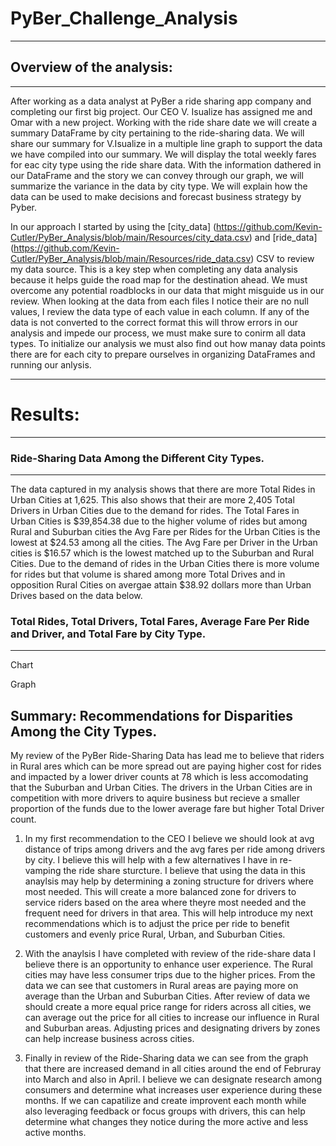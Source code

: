 # PyBer_Challenge_Analysis

______________________________________________

## Overview of the analysis: 
______________________________________________

After working as a data analyst at PyBer a ride sharing app company and completing our first big project. Our CEO V. Isualize has assigned me and Omar with a new project. Working with the ride share date we will create a summary DataFrame by city pertaining to the ride-sharing data. We will share our summary for V.Isualize in a multiple line graph to support the data we have compiled into our summary. We will display the total weekly fares for eac city type using the ride share data. With the information dathered in our DataFrame and the story we can convey through our graph, we will summarize the variance in the data by city type. We will explain how the data can be used to make decisions and forecast business strategy by Pyber.

In our approach I started by using the [city_data] (https://github.com/Kevin-Cutler/PyBer_Analysis/blob/main/Resources/city_data.csv) and [ride_data] (https://github.com/Kevin-Cutler/PyBer_Analysis/blob/main/Resources/ride_data.csv) CSV to review my data source. This is a key step when completing any data analysis because it helps guide the road map for the destination ahead. We must overcome any potential roadblocks in our data that might misguide us in our review. When looking at the data from each files I notice their are no null values, I review the data type of each value in each column. If any of the data is not converted to the correct format this will throw errors in our analysis and impede our process, we must make sure to conirm all data types. To initialize our analysis we must also find out how manay data points there are for each city to prepare ourselves in organizing DataFrames and running our anlysis.

____________________________
  
# Results:
____________________________



### Ride-Sharing Data Among the Different City Types. 
___________________________________

The data captured in my analysis shows that there are more Total Rides in Urban Cities at 1,625. This also shows that their are more 2,405 Total Drivers in Urban Cities due to the demand for rides. The Total Fares in Urban Cities is $39,854.38 due to the higher volume of rides but among Rural and Suburban cities the Avg Fare per Rides for the Urban Cities is the lowest at $24.53 among all the cities. The Avg Fare per Driver in the Urban cities is $16.57 which is the lowest matched up to the Suburban and Rural Cities. Due to the demand of rides in the Urban Cities there is more volume for rides but that volume is shared among more Total Drives and in opposition Rural Cities on avergae attain $38.92 dollars more than Urban Drives based on the data below.


### Total Rides, Total Drivers, Total Fares, Average Fare Per Ride and Driver, and Total Fare by City Type.
_________________________________________

Chart

Graph

## Summary: Recommendations for Disparities Among the City Types.

My review of the PyBer Ride-Sharing Data has lead me to believe that riders in Rural ares which can be more spread out are paying higher cost for rides and impacted by a lower driver counts at 78 which is less accomodating that the Suburban and Urban Cities. The drivers in the Urban Cities are in competition with more drivers to aquire business but recieve a smaller proportion of the funds due to the lower average fare but higher Total Driver count.

1. In my first recommendation to the CEO I believe we should look at avg distance of trips among drivers and the avg fares per ride among drivers by city. I believe this will help with a few alternatives I have in re-vamping the ride share sturcture. I believe that using the data in this anaylsis may help by determining a zoning structure for drivers where most needed. This will create a more balanced zone for drivers to service riders based on the area where theyre most needed and the frequent need for drivers in that area. This will help introduce my next recommendations which is to adjust the price per ride to benefit customers and evenly price Rural, Urban, and Suburban Cities.

2. With the anaylsis I have completed with review of the ride-share data I believe there is an opportunity to enhance user experience. The Rural cities may have less consumer trips due to the higher prices. From the data we can see that customers in Rural areas are paying more on average than the Urban and Suburban Cities. After review of data we should create a more equal price range for riders across all cities, we can average out the price for all cities to increase our influence in Rural and Suburban areas. Adjusting prices and designating drivers by zones can help increase business across cities. 

3. Finally in review of the Ride-Sharing data we can see from the graph that there are increased demand in all cities around the end of Februray into March and also in April. I believe we can designate research among consumers and determine what increases user experience during these months. If we can capatilize and create improvent each month while also leveraging feedback or focus groups with drivers, this can help determine what changes they notice during the more active and less active months. 